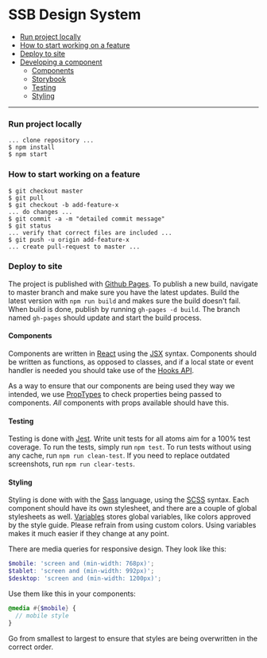 # SSB Design System

- [Run project locally](#run-project-locally)
- [How to start working on a feature](#how-to-start-working-on-a-feature)
- [Deploy to site](#deploy-to-site)
- [Developing a component](#developing-a-component)
    - [Components](#components)
    - [Storybook](#storybook)
    - [Testing](#testing)
    - [Styling](#styling)
----

### Run project locally
```
... clone repository ...
$ npm install
$ npm start
```

### How to start working on a feature
```
$ git checkout master
$ git pull
$ git checkout -b add-feature-x
... do changes ...
$ git commit -a -m "detailed commit message"
$ git status
... verify that correct files are included ...
$ git push -u origin add-feature-x
... create pull-request to master ...
```

### Deploy to site
The project is published with [Github Pages](https://pages.github.com/).
To publish a new build, navigate to master branch and make sure you have the latest updates. 
Build the latest version with `npm run build` and makes sure the build doesn't fail.
When build is done, publish by running `gh-pages -d build`. The branch named `gh-pages` should
update and start the build process. 

#### Components
Components are written in [React](https://reactjs.org/) using the [JSX](https://reactjs.org/docs/introducing-jsx.html) syntax.
Components should be written as functions, as opposed to classes, and if a local state or event handler is needed you should
take use of the [Hooks API](https://reactjs.org/docs/hooks-intro.html).

As a way to ensure that our components are being used they way we intended, we use [PropTypes](https://www.npmjs.com/package/prop-types)
to check properties being passed to components. _All_ components with props available should have this. 

#### Testing
Testing is done with [Jest](https://jestjs.io/en/). Write unit tests for all atoms aim for a 100% test coverage. 
To run the tests, simply run `npm test`. To run tests without using any cache, run `npm run clean-test`.
If you need to replace outdated screenshots, run `npm run clear-tests`.

#### Styling
Styling is done with with the [Sass](https://sass-lang.com/) language, using the 
[SCSS](https://sass-lang.com/documentation/syntax) syntax. Each component should have its own stylesheet, and there are 
a couple of global stylesheets as well. [Variables](./src/style/_variables.scss) stores global variables, like colors 
approved by the style guide. Please refrain from using custom colors. Using variables makes it much easier if they 
change at any point. 

There are media queries for responsive design. They look like this: 
```scss
$mobile: 'screen and (min-width: 768px)';
$tablet: 'screen and (min-width: 992px)';
$desktop: 'screen and (min-width: 1200px)';
```

Use them like this in your components: 
```scss
@media #{$mobile} {
  // mobile style
}
```
Go from smallest to largest to ensure that styles are being overwritten in the correct order. 
